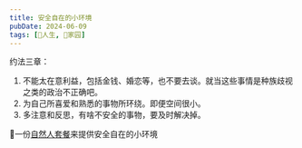 ```yaml
---
title: 安全自在的小环境
pubDate: 2024-06-09
tags: [💖人生, 🏡家园]
---
```


约法三章：

1. 不能太在意利益，包括金钱、婚恋等，也不要去谈。就当这些事情是种族歧视之类的政治不正确吧。
2. 为自己所喜爱和熟悉的事物所环绕。即便空间很小。
3. 多注意和反思，有啥不安全的事物，要及时解决掉。

🤔一份[自然人套餐]来提供安全自在的小环境

[自然人套餐]: /xyy/20240609b
